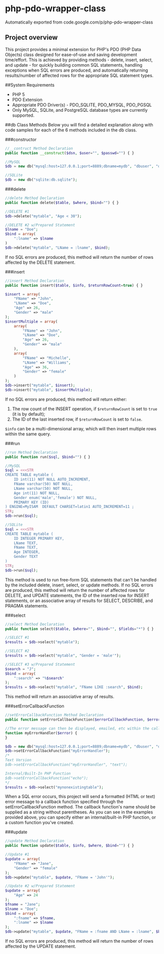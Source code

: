 # php-pdo-wrapper-class
Automatically exported from code.google.com/p/php-pdo-wrapper-class

## Project overview
This project provides a minimal extension for PHP's PDO (PHP Data Objects) class designed for ease-of-use and saving development time/effort. This is achieved by providing methods - delete, insert, select, and update - for quickly building common SQL statements, handling exceptions when SQL errors are produced, and automatically returning results/number of affected rows for the appropriate SQL statement types.

##System Requirements
* PHP 5
* PDO Extension
* Appropriate PDO Driver(s) - PDO_SQLITE, PDO_MYSQL, PDO_PGSQL
* Only MySQL, SQLite, and PostgreSQL database types are currently supported.

##db Class Methods
Below you will find a detailed explanation along with code samples for each of the 6 methods included in the db class.

###constructor
```php
//__contruct Method Declaration
public function __construct($dsn, $user="", $passwd="") { }

//MySQL
$db = new db("mysql:host=127.0.0.1;port=8889;dbname=mydb", "dbuser", "dbpasswd");

//SQLite
$db = new db("sqlite:db.sqlite");
```

###delete
```php
//delete Method Declaration
public function delete($table, $where, $bind="") { }

//DELETE #1
$db->delete("mytable", "Age < 30");

//DELETE #2 w/Prepared Statement
$lname = "Doe";
$bind = array(
    ":lname" => $lname
)
$db->delete("mytable", "LName = :lname", $bind);
```
If no SQL errors are produced, this method will return the number of rows affected by the DELETE statement.

###insert
```php
//insert Method Declaration
public function insert($table, $info, $returnRowCount=true) { }

$insert = array(
    "FName" => "John",
    "LName" => "Doe",
    "Age" => 26,
    "Gender" => "male"
);
$insertMultiple = array(
    array(
        "FName" => "John",
        "LName" => "Doe",
        "Age" => 26,
        "Gender" => "male"
    ),
    array(
        "FName" => "Michelle",
        "LName" => "Williams",
        "Age" => 36,
        "Gender" => "female"
    )
);
$db->insert("mytable", $insert);
$db->insert("mytable", $insertMultiple);
```
If no SQL errors are produced, this method will return either:

1. The row count of the INSERT operation, if `$returnRowCount` is set to `true` (it is by default);
2. The ID of the last inserted row, if `$returnRowCount` is set to `false`.

`$info` can be a multi-dimensional array, which will then insert multiple rows within the same query.

###run
```php
//run Method Declaration
public function run($sql, $bind="") { }

//MySQL
$sql = <<<STR
CREATE TABLE mytable (
    ID int(11) NOT NULL AUTO_INCREMENT,
    FName varchar(50) NOT NULL,
    LName varchar(50) NOT NULL,
    Age int(11) NOT NULL,
    Gender enum('male','female') NOT NULL,
    PRIMARY KEY (ID)
) ENGINE=MyISAM  DEFAULT CHARSET=latin1 AUTO_INCREMENT=11 ;
STR;
$db->run($sql);

//SQLite
$sql = <<<STR
CREATE TABLE mytable (
    ID INTEGER PRIMARY KEY,
    LName TEXT,
    FName TEXT,
    Age INTEGER,
    Gender TEXT
)
STR;
$db->run($sql);
```
This method is used to run free-form SQL statements that can't be handled by the included delete, insert, select, or update methods. If no SQL errors are produced, this method will return the number of affected rows for DELETE, and UPDATE statements, the ID of the inserted row for INSERT statements, or an associative array of results for SELECT, DESCRIBE, and PRAGMA statements.

###select
```php
//select Method Declaration
public function select($table, $where="", $bind="", $fields="*") { }

//SELECT #1
$results = $db->select("mytable");

//SELECT #2
$results = $db->select("mytable", "Gender = 'male'");

//SELECT #3 w/Prepared Statement
$search = "J";
$bind = array(
    ":search" => "%$search"
);
$results = $db->select("mytable", "FName LIKE :search", $bind);
```
This method will return an associative array of results.

###setErrorCallbackFunction
```php
//setErrorCallbackFunction Method Declaration
public function setErrorCallbackFunction($errorCallbackFunction, $errorMsgFormat="html") { }

//The error message can then be displayed, emailed, etc within the callback function.
function myErrorHandler($error) {
}

$db = new db("mysql:host=127.0.0.1;port=8889;dbname=mydb", "dbuser", "dbpasswd");
$db->setErrorCallbackFunction("myErrorHandler");
/*
Text Version
$db->setErrorCallbackFunction("myErrorHandler", "text");

Internal/Built-In PHP Function
$db->setErrorCallbackFunction("echo");
*/
$results = $db->select("mynonexistingtable");
```
When a SQL error occurs, this project will send a formatted (HTML or text) error message to a callback function specified through the setErrorCallbackFunction method. The callback function's name should be supplied as a string without parentheses. As you can see in the examples provided above, you can specify either an internal/built-in PHP function, or a custom function you've created.

###update
```php
//update Method Declaration
public function update($table, $info, $where, $bind="") { }

//Update #1
$update = array(
    "FName" => "Jane",
    "Gender" => "female"
);
$db->update("mytable", $update, "FName = 'John'");

//Update #2 w/Prepared Statement
$update = array(
    "Age" => 24
);
$fname = "Jane";
$lname = "Doe";
$bind = array(
    ":fname" => $fname,
    ":lname" => $lname
);
$db->update("mytable", $update, "FName = :fname AND LName = :lname", $bind);
```
If no SQL errors are produced, this method will return the number of rows affected by the UPDATE statement.
